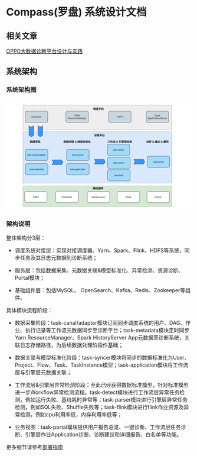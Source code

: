 # Compass(罗盘) 系统设计文档

## 相关文章

[OPPO大数据诊断平台设计与实践](https://mp.weixin.qq.com/s/Bkw_pN_CSIOtepN2LrjcLQ)


## 系统架构

### 系统架构图

![Compass架构](img/architecture.png)

### 架构说明

整体架构分3层：

- 调度系统对接层：实现对接调度器、Yarn、Spark、Flink、HDFS等系统，同步任务及其日志元数据到诊断系统；

- 服务层：包括数据采集、元数据关联&模型标准化、异常检测、资源诊断、Portal模块；

- 基础组件层：包括MySQL、 OpenSearch、Kafka、Redis、Zookeeper等组件。

具体模块流程阶段：

- 数据采集阶段：task-canal/adapter模块订阅同步调度系统的用户、DAG、作业、执行记录等工作流元数据同步至诊断平台；task-metadata模块定时同步Yarn ResourceManager、Spark HistoryServer App元数据至诊断系统，关联日志存储路径，为后续数据处理阶段作基础；

- 数据关联与模型标准化阶段：task-syncer模块将同步的数据标准化为User、Project、Flow、Task、TaskInstance模型；task-application模块将工作流层与引擎层元数据关联；

- 工作流层&引擎层异常检测阶段：至此已经获得数据标准模型，针对标准模型进一步Workflow异常检测流程。task-detect模块进行工作流层异常任务检测，例如运行失败、基线耗时异常等；task-parser模块进行引擎层异常任务检测，例如SQL失败、Shuffle失败等；task-flink模块进行flink作业资源及异常检测，例如cpu利用率低，内存利用率低等；

- 业务视图：task-portal模块提供用户报告总览、一键诊断、工作流层任务诊断、引擎层作业Application诊断、诊断建议和详细报告、白名单等功能。


更多细节请参考[部署指南](./deployment.md)














